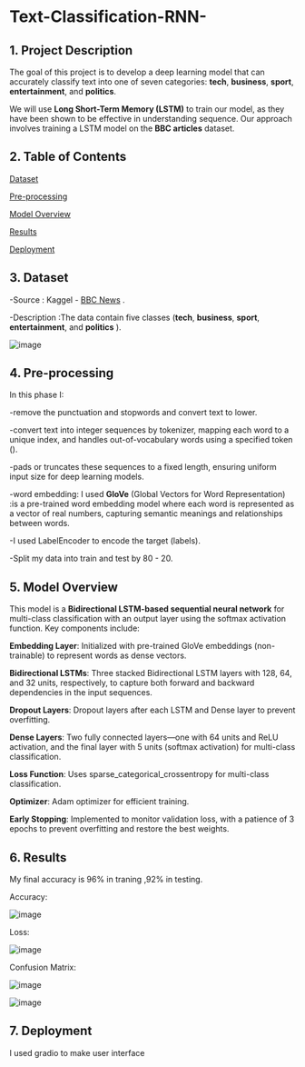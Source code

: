 # Text-Classification-RNN-

## 1. Project Description

The goal of this project is to develop a deep learning model that can accurately classify text into one of seven categories: **tech**, **business**, **sport**, **entertainment**, and **politics**.

We will use **Long Short-Term Memory (LSTM)** to train our model, as they have been shown to be effective in understanding  sequence. Our approach involves training a LSTM model on the **BBC articles** dataset.


## 2. Table of Contents
[Dataset](https://github.com/elnemr19/Text-Classification-RNN-/blob/main/README.md#3-dataset)

[Pre-processing](https://github.com/elnemr19/Text-Classification-RNN-/blob/main/README.md#4-pre-processing)

[Model Overview](https://github.com/elnemr19/Text-Classification-RNN-/blob/main/README.md#4-model-overview)


[Results](https://github.com/elnemr19/Text-Classification-RNN-/blob/main/README.md#5-results)

[Deployment](https://github.com/elnemr19/Text-Classification-RNN-/blob/main/README.md#6-deployment)


## 3. Dataset

-Source : Kaggel - [BBC News](https://www.kaggle.com/datasets/yufengdev/bbc-fulltext-and-category) .

-Description :The data contain five classes (**tech**, **business**, **sport**, **entertainment**, and **politics** ).

![image](https://github.com/user-attachments/assets/b4f9b037-8da7-40f7-9d8b-3e635310f676)


## 4. Pre-processing

In this phase I:

-remove the punctuation and stopwords and convert text to lower.

-convert text into integer sequences by tokenizer, mapping each word to a unique index, and handles out-of-vocabulary words using a specified token (<OOV>).

-pads or truncates these sequences to a fixed length, ensuring uniform input size for deep learning models.

-word embedding:
I used **GloVe** (Global Vectors for Word Representation) :is a pre-trained word embedding model where each word is represented as a vector of real numbers, capturing semantic meanings and relationships between words.

-I used LabelEncoder to encode the target (labels).

-Split my data into train and test by 80 - 20.

## 5. Model Overview
This model is a **Bidirectional LSTM-based sequential neural network** for multi-class classification with an output layer using the softmax activation function.
Key components include:

**Embedding Layer**: Initialized with pre-trained GloVe embeddings (non-trainable) to represent words as dense vectors.

**Bidirectional LSTMs**: Three stacked Bidirectional LSTM layers with 128, 64, and 32 units, respectively, to capture both forward and backward dependencies in the input sequences.

**Dropout Layers**: Dropout layers after each LSTM and Dense layer to prevent overfitting.

**Dense Layers**: Two fully connected layers—one with 64 units and ReLU activation, and the final layer with 5 units (softmax activation) for multi-class classification.

**Loss Function**: Uses sparse_categorical_crossentropy for multi-class classification.

**Optimizer**: Adam optimizer for efficient training.

**Early Stopping**: Implemented to monitor validation loss, with a patience of 3 epochs to prevent overfitting and restore the best weights.



## 6. Results
My final accuracy is 96% in traning ,92% in testing.

Accuracy:

![image](https://github.com/user-attachments/assets/15146026-48b6-432a-a0f6-6158286d5683)

Loss:

![image](https://github.com/user-attachments/assets/4a68b02e-d9c6-494c-8f33-8af2e8964663)

Confusion Matrix:

![image](https://github.com/user-attachments/assets/5e0e169b-3ec1-4b72-94e6-ce030f3febaa)

![image](https://github.com/user-attachments/assets/55f2174e-5e8e-4758-aae1-9b23921fdc52)


## 7. Deployment

I used gradio to make user interface


